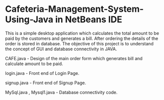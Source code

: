 # Cafeteria-Management-System-Using-Java in NetBeans IDE
This is a simple desktop application which calculates the total amount to be paid by the customers and generates a bill.
After ordering the details of the order is stored in database.
The objective of this project is to understand the concept of GUI and database connectivity in JAVA.


CAFE.java - Design of the main order form which generates bill and calculate amount to be paid.

login.java - Front end of Login Page.

signup.java - Front end of Signup Page.

MySql.java , Mysql1.java - Database connectivity code.
